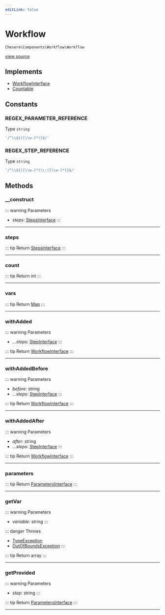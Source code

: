 ```yaml
---
editLink: false
---
```


# Workflow

`Chevere\Components\Workflow\Workflow`

[view source](https://github.com/chevere/chevere/blob/main/src/Chevere/Components/Workflow/Workflow.php)

## Implements

- [WorkflowInterface](../../Interfaces/Workflow/WorkflowInterface.md)
- [Countable](https://www.php.net/manual/class.countable)

## Constants

### REGEX_PARAMETER_REFERENCE

Type `string`

```php
'/^\\${([\\w-]*)}$/'
```

### REGEX_STEP_REFERENCE

Type `string`

```php
'/^\\${([\\w-]*)\\:([\\w-]*)}$/'
```

## Methods

### __construct

::: warning Parameters
- *steps*: [StepsInterface](../../Interfaces/Workflow/StepsInterface.md)
:::

---

### steps

::: tip Return
[StepsInterface](../../Interfaces/Workflow/StepsInterface.md)
:::

---

### count

::: tip Return
int
:::

---

### vars

::: tip Return
[Map](../DataStructure/Map.md)
:::

---

### withAdded

::: warning Parameters
- *...steps*: [StepInterface](../../Interfaces/Workflow/StepInterface.md)
:::

::: tip Return
[WorkflowInterface](../../Interfaces/Workflow/WorkflowInterface.md)
:::

---

### withAddedBefore

::: warning Parameters
- *before*: string
- *...steps*: [StepInterface](../../Interfaces/Workflow/StepInterface.md)
:::

::: tip Return
[WorkflowInterface](../../Interfaces/Workflow/WorkflowInterface.md)
:::

---

### withAddedAfter

::: warning Parameters
- *after*: string
- *...steps*: [StepInterface](../../Interfaces/Workflow/StepInterface.md)
:::

::: tip Return
[WorkflowInterface](../../Interfaces/Workflow/WorkflowInterface.md)
:::

---

### parameters

::: tip Return
[ParametersInterface](../../Interfaces/Parameter/ParametersInterface.md)
:::

---

### getVar

::: warning Parameters
- *variable*: string
:::

::: danger Throws
- [TypeException](../../Exceptions/Core/TypeException.md) 
- [OutOfBoundsException](../../Exceptions/Core/OutOfBoundsException.md) 
:::

::: tip Return
array
:::

---

### getProvided

::: warning Parameters
- *step*: string
:::

::: tip Return
[ParametersInterface](../../Interfaces/Parameter/ParametersInterface.md)
:::

---
